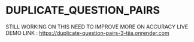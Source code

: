 # DUPLICATE_QUESTION_PAIRS
STILL WORKING ON THIS  NEED TO IMPROVE MORE ON  ACCURACY
LIVE DEMO LINK : https://duplicate-question-pairs-3-tjia.onrender.com
